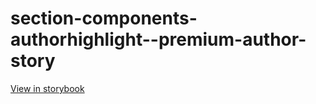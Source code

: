 # section-components-authorhighlight--premium-author-story

[View in storybook](https://raw.githack.com/Independent-Digital-News-and-Media-Ltd/indy-branch-review/PR-7529-sb/index.html?path=/story/section-components-authorhighlight--premium-author-story)
